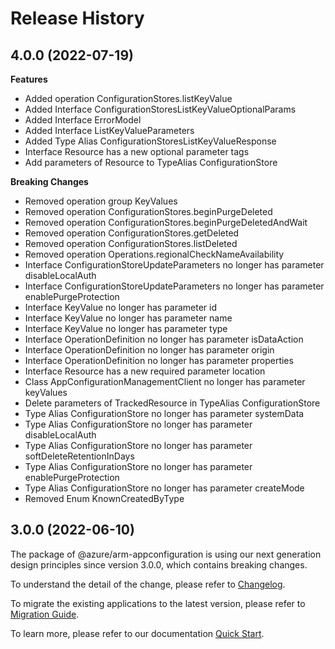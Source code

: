 # Release History
    
## 4.0.0 (2022-07-19)
    
**Features**

  - Added operation ConfigurationStores.listKeyValue
  - Added Interface ConfigurationStoresListKeyValueOptionalParams
  - Added Interface ErrorModel
  - Added Interface ListKeyValueParameters
  - Added Type Alias ConfigurationStoresListKeyValueResponse
  - Interface Resource has a new optional parameter tags
  - Add parameters of Resource to TypeAlias ConfigurationStore

**Breaking Changes**

  - Removed operation group KeyValues
  - Removed operation ConfigurationStores.beginPurgeDeleted
  - Removed operation ConfigurationStores.beginPurgeDeletedAndWait
  - Removed operation ConfigurationStores.getDeleted
  - Removed operation ConfigurationStores.listDeleted
  - Removed operation Operations.regionalCheckNameAvailability
  - Interface ConfigurationStoreUpdateParameters no longer has parameter disableLocalAuth
  - Interface ConfigurationStoreUpdateParameters no longer has parameter enablePurgeProtection
  - Interface KeyValue no longer has parameter id
  - Interface KeyValue no longer has parameter name
  - Interface KeyValue no longer has parameter type
  - Interface OperationDefinition no longer has parameter isDataAction
  - Interface OperationDefinition no longer has parameter origin
  - Interface OperationDefinition no longer has parameter properties
  - Interface Resource has a new required parameter location
  - Class AppConfigurationManagementClient no longer has parameter keyValues
  - Delete parameters of TrackedResource in TypeAlias ConfigurationStore
  - Type Alias ConfigurationStore no longer has parameter systemData
  - Type Alias ConfigurationStore no longer has parameter disableLocalAuth
  - Type Alias ConfigurationStore no longer has parameter softDeleteRetentionInDays
  - Type Alias ConfigurationStore no longer has parameter enablePurgeProtection
  - Type Alias ConfigurationStore no longer has parameter createMode
  - Removed Enum KnownCreatedByType
    
    
## 3.0.0 (2022-06-10)

The package of @azure/arm-appconfiguration is using our next generation design principles since version 3.0.0, which contains breaking changes.

To understand the detail of the change, please refer to [Changelog](https://aka.ms/js-track2-changelog).

To migrate the existing applications to the latest version, please refer to [Migration Guide](https://aka.ms/js-track2-migration-guide).

To learn more, please refer to our documentation [Quick Start](https://aka.ms/js-track2-quickstart).
